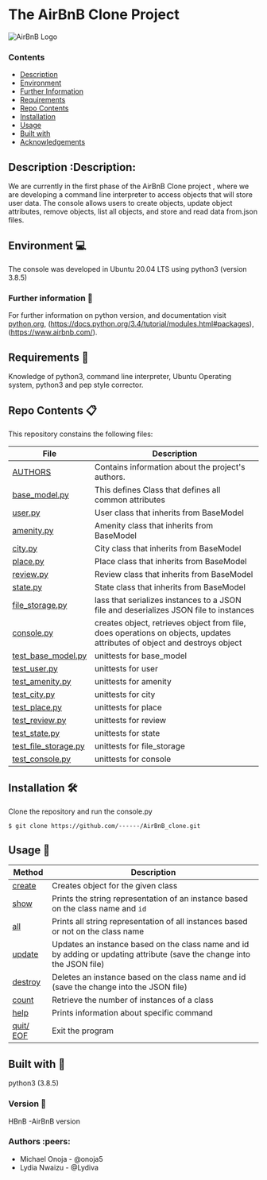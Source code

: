 # The AirBnB Clone Project

![AirBnB Logo](https://www.tabbykatz.com/hbnb.png)

### Contents

- [Description](#Description)
- [Environment](#Environment)
- [Further Information](#Furtherinformation)
- [Requirements](#Requirements)
- [Repo Contents](#FileContents)
- [Installation](#Installation)
- [Usage](#Usage)
- [Built with](#Built-with)
- [Acknowledgements](#Acknowledgements)

## Description :Description:
We are currently in the first phase of the AirBnB Clone project , where we are developing a command line interpreter to access objects that will store user data. The console allows users to create objects, update object attributes, remove objects, list all objects, and store and read data from.json files.

## Environment :computer:
The console was developed in Ubuntu 20.04 LTS using python3 (version 3.8.5)

### Further information :bookmark_tabs:
For further information on python version, and documentation visit [python.org](https://www.python.org/), (https://docs.python.org/3.4/tutorial/modules.html#packages), (https://www.airbnb.com/).

## Requirements :memo:
Knowledge of python3, command line interpreter, Ubuntu Operating system, python3 and pep style corrector.

## Repo Contents :clipboard:
This repository constains the following files:

|   **File**   |   **Description**   |
| -------------- | --------------------- |
|[AUTHORS](./AUTHORS) | Contains information about the project's authors. |
|[base_model.py](./models/base_model.py) | This defines Class that defines all common attributes|
|[user.py](./models/user.py) | User class that inherits from BaseModel |
|[amenity.py](./models/amenity.py) | Amenity class that inherits from BaseModel |
|[city.py](./models/city.py)| City class that inherits from BaseModel |
|[place.py](./models/place.py)| Place class that inherits from BaseModel |
|[review.py](./models/review.py) | Review class that inherits from BaseModel |
|[state.py](./models/state.py) | State class that inherits from BaseModel |
|[file_storage.py](./models/engine/file_storage.py) | lass that serializes instances to a JSON file and deserializes JSON file to instances |
|[console.py](./console.py) | creates object, retrieves object from file, does operations on objects, updates attributes of object and destroys object |
|[test_base_model.py](./tests/test_models/test_base_model.py) | unittests for base_model |
|[test_user.py](./tests/test_models/test_user.py) | unittests for user |
|[test_amenity.py](./tests/test_models/test_amenity.py) | unittests for amenity |
|[test_city.py](./tests/test_models/test_city.py) | unittests for city |
|[test_place.py](./tests/test_models/test_place.py) | unittests for place |
|[test_review.py](./tests/test_models/test_review.py) | unittests for review |
|[test_state.py](./tests/test_models/test_state.py) | unittests for state |
|[test_file_storage.py](./tests/test_models/test_engine/test_file_storage.py) | unittests for file_storage |
|[test_console.py](./tests/test_console.py) | unittests for console |


## Installation :hammer_and_wrench:
Clone the repository and run the console.py
```
$ git clone https://github.com/------/AirBnB_clone.git
```

## Usage :wrench:

|   **Method**   |   **Description**   |
| -------------- | --------------------- |
|[create](./console.py) | Creates object for the given class |
|[show](./console.py) | Prints the string representation of an instance based on the class name and `id` |
|[all](./console.py) | Prints all string representation of all instances based or not on the class name |
|[update](./console.py) | Updates an instance based on the class name and id by adding or updating attribute (save the change into the JSON file) |
|[destroy](./console.py)| Deletes an instance based on the class name and id (save the change into the JSON file) |
|[count](./console.py)| Retrieve the number of instances of a class |
|[help](./console.py)| Prints information about specific command |
|[quit/ EOF](./console.py)| Exit the program |


## Built with :bookmark_tabs:
python3 (3.8.5)

### Version :pushpin:
HBnB -AirBnB version

### Authors :peers:
* Michael Onoja - @onoja5
* Lydia Nwaizu - @Lydiva

